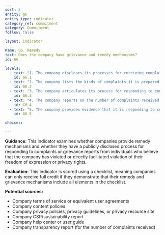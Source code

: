 ```yaml
---
sort: 5
entity: g6
entity_type: indicator
category_ref: commitment
category: Commitment
follow: false

layout: indicator

name: G6. Remedy
text: Does the company have grievance and remedy mechanisms?
id: G6

levels:
  - text: "1. The company discloses its processes for receiving complaints or grievances."
    id: G6.1
  - text: "2. The company lists the kinds of complaints it is prepared to respond to."
    id: G6.2
  - text: "3. The company articulates its process for responding to complaints."
    id: G6.3
  - text: "4. The company reports on the number of complaints received."
    id: G6.4
  - text: "5. The company provides evidence that it is responding to complaints, including examples of outcomes."
    id: G6.5

choices:

---
```


**Guidance:** This indicator examines whether companies provide remedy mechanisms and whether they have a publicly disclosed process for responding to complaints or grievance reports from individuals who believe that the company has violated or directly facilitated violation of their freedom of expression or privacy rights.

**Evaluation:** This indicator is scored using a checklist, meaning companies can only receive full credit if they demonstrate that their remedy and grievance mechanisms include all elements in the checklist.

**Potential sources:**

 - Company terms of service or equivalent user agreements
 - Company content policies
 - Company privacy policies, privacy guidelines, or privacy resource site
 - Company CSR/sustainability report
 - Company help center or user guide
 - Company transparency report (for the number of complaints received)
